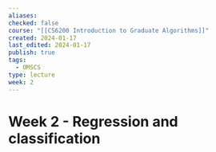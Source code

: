 ```yaml
---
aliases: 
checked: false
course: "[[CS6200 Introduction to Graduate Algorithms]]"
created: 2024-01-17
last_edited: 2024-01-17
publish: true
tags:
  - OMSCS
type: lecture
week: 2
---
```

# Week 2 - Regression and classification

